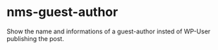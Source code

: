 nms-guest-author
================

Show the name and informations of a guest-author insted of WP-User publishing the post.
